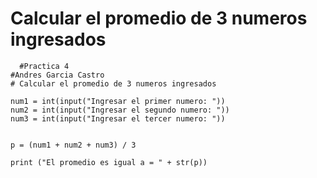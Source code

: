 # Calcular el promedio de 3 numeros ingresados

      #Practica 4
    #Andres Garcia Castro
    # Calcular el promedio de 3 numeros ingresados
    
    num1 = int(input("Ingresar el primer numero: "))
    num2 = int(input("Ingresar el segundo numero: "))
    num3 = int(input("Ingresar el tercer numero: "))
    
    
    p = (num1 + num2 + num3) / 3
    
    print ("El promedio es igual a = " + str(p))


